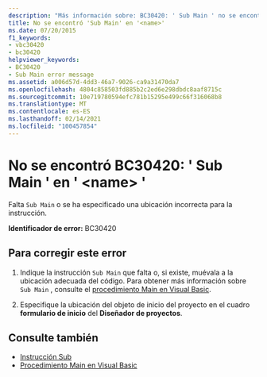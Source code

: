 ```yaml
---
description: "Más información sobre: BC30420: ' Sub Main ' no se encontró en ' <name> '"
title: No se encontró 'Sub Main' en '<name>'
ms.date: 07/20/2015
f1_keywords:
- vbc30420
- bc30420
helpviewer_keywords:
- BC30420
- Sub Main error message
ms.assetid: a006d57d-4dd3-46a7-9026-ca9a31470da7
ms.openlocfilehash: 4804c858503fd885b2c2ed6e298dbdc8aaf8715c
ms.sourcegitcommit: 10e719780594efc781b15295e499c66f316068b8
ms.translationtype: MT
ms.contentlocale: es-ES
ms.lasthandoff: 02/14/2021
ms.locfileid: "100457854"
---
```

# <a name="bc30420-sub-main-was-not-found-in-name"></a>No se encontró BC30420: ' Sub Main ' en ' \<name> '

Falta `Sub Main` o se ha especificado una ubicación incorrecta para la instrucción.

 **Identificador de error:** BC30420

## <a name="to-correct-this-error"></a>Para corregir este error

1. Indique la instrucción `Sub Main` que falta o, si existe, muévala a la ubicación adecuada del código. Para obtener más información sobre `Sub Main` , consulte el [procedimiento Main en Visual Basic](../../programming-guide/program-structure/main-procedure.md).

2. Especifique la ubicación del objeto de inicio del proyecto en el cuadro **formulario de inicio** del **Diseñador de proyectos**.

## <a name="see-also"></a>Consulte también

- [Instrucción Sub](../statements/sub-statement.md)
- [Procedimiento Main en Visual Basic](../../programming-guide/program-structure/main-procedure.md)
